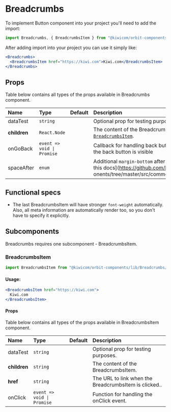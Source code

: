 # Breadcrumbs
To implement Button component into your project you'll need to add the import:
```jsx
import Breadcrumbs, { BreadcrumbsItem } from "@kiwicom/orbit-components/lib/Breadcrumbs";
```
After adding import into your project you can use it simply like:
```jsx
<Breadcrumbs>
  <BreadcrumbsItem href="https://kiwi.com">Kiwi.com</BreadcrumbsItem>
</Breadcrumbs>
```
## Props
Table below contains all types of the props available in Breadcrumbs component.

| Name          | Type                                    | Default         | Description                      |
| :------------ | :-------------------------------------- | :-------------- | :------------------------------- |
| dataTest      | `string`                                |                 | Optional prop for testing purposes.
| **children**  | `React.Node`                            |                 | The content of the Breadcrumbs, normally [`BreadcrumbsItem`](#breadcrumbsitem).
| onGoBack      | `event => void \| Promise`              |                 | Callback for handling back button action. If present the back button is visible
| spaceAfter    | `enum`                                  |                 | Additional `margin-bottom` after component. [See this docs](https://github.com/kiwicom/orbit-comp onents/tree/master/src/common/getSpacingToken)

## Functional specs
* The last BreadcrumbsItem will have stronger `font-weight` automatically. Also, all meta information are automatically render too, so you don't have to specify it explicitly.

## Subcomponents
Breadcrumbs requires one subcomponent - BreadcrumbsItem.

### BreadcrumbsItem
```jsx
import BreadcrumbsItem from "@kiwicom/orbit-components/lib/Breadcrumbs/BreadcrumbsItem";
```
#### Usage:
```jsx
<BreadcrumbsItem href="https://kiwi.com">
  Kiwi.com
</BreadcrumbsItem>
```

#### Props
Table below contains all types of the props available in BreadcrumbsItem component.

| Name          | Type                                    | Default         | Description                      |
| :------------ | :-------------------------------------- | :-------------- | :------------------------------- |
| dataTest      | `string`                                |                 | Optional prop for testing purposes.
| **children**  | `string`                                |                 | The content of the BreadcrumbsItem.
| **href**      | `string`                                |                 | The URL to link when the BreadcrumbsItem is clicked..
| onClick       | `event => void \| Promise`              |                 | Function for handling the onClick event.
